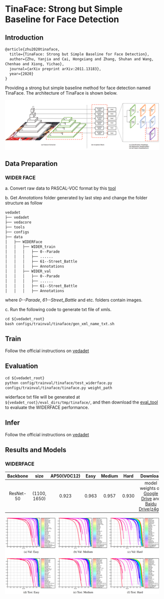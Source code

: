 # TinaFace: Strong but Simple Baseline for Face Detection

## Introduction
```
@article{zhu2020tinaface,
  title={TinaFace: Strong but Simple Baseline for Face Detection},
  author={Zhu, Yanjia and Cai, Hongxiang and Zhang, Shuhan and Wang, Chenhao and Xiong, Yichao},
  journal={arXiv preprint arXiv:2011.13183},
  year={2020}
}
```

Providing a strong but simple baseline method for face detection named TinaFace. The architecture of TinaFace is shown below.

![1](./imgs/model.png)

## Data Preparation

### WIDER FACE
a. Convert raw data to PASCAL-VOC format by this [tool](https://github.com/akofman/wider-face-pascal-voc-annotations)

b. Get *Annotations* folder generated by last step and change the folder structure as follow
```plain
vedadet
├── vedadet
├── vedacore
├── tools
├── configs
├── data
│   ├── WIDERFace
│   │   ├── WIDER_train
│   │   │   ├── 0--Parade
│   │   │   ├── ......
│   │   │   ├── 61--Street_Battle
│   │   │   ├── Annotations
│   │   ├── WIDER_val
│   │   │   ├── 0--Parade
│   │   │   ├── ......
│   │   │   ├── 61--Street_Battle
│   │   │   ├── Annotations
```
where *0--Parade*, *61--Street_Battle* and etc. folders contain images.

c. Run the following code to generate txt file of xmls.
```shell
cd ${vedadet_root}
bash configs/trainval/tinaface/gen_xml_name_txt.sh
```

## Train
Follow the official instructions on [vedadet](https://github.com/Media-Smart/vedadet) 

## Evaluation
```shell
cd ${vedadet_root}
python config/trainval/tinaface/test_widerface.py configs/trainval/tinaface/tinaface.py weight_path
```
widerface txt file will be generated at `${vedadet_root}/eval_dirs/tmp/tinaface/`, and then download the [eval_tool](http://mmlab.ie.cuhk.edu.hk/projects/WIDERFace/support/eval_script/eval_tools.zip) to evaluate the WIDERFACE performance.

## Infer
Follow the official instructions on [vedadet](https://github.com/Media-Smart/vedadet) 

## Results and Models

### WIDERFACE

| Backbone  |  size  | AP50(VOC12) | Easy | Medium | Hard | Download |
|:---------:|:-------:|:-------:|:--------:|:--------------:|:------:|:--------:|
| ResNet-50 | (1100, 1650) |   0.923   | 0.963  |  0.957   |  0.930  | model weights on [Google Drive](https://drive.google.com/file/d/1zU738coEVDBkLBUa4hvJUucL7dcSBT7v/view?usp=sharing) and [Baidu Drive(z4gu)](https://pan.baidu.com/s/12flU7IX-2pNRKTZEeYiQ1Q)|

![2](./imgs/results.png)
